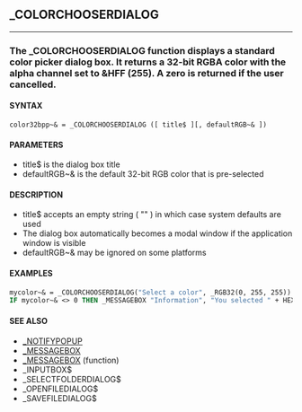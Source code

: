## _COLORCHOOSERDIALOG
---

### The _COLORCHOOSERDIALOG function displays a standard color picker dialog box. It returns a 32-bit RGBA color with the alpha channel set to &HFF (255). A zero is returned if the user cancelled.

#### SYNTAX

`color32bpp~& = _COLORCHOOSERDIALOG ([ title$ ][, defaultRGB~& ])`

#### PARAMETERS
* title$ is the dialog box title
* defaultRGB~& is the default 32-bit RGB color that is pre-selected


#### DESCRIPTION
* title$ accepts an empty string ( "" ) in which case system defaults are used
* The dialog box automatically becomes a modal window if the application window is visible
* defaultRGB~& may be ignored on some platforms


#### EXAMPLES
```vb
mycolor~& = _COLORCHOOSERDIALOG("Select a color", _RGB32(0, 255, 255))
IF mycolor~& <> 0 THEN _MESSAGEBOX "Information", "You selected " + HEX$(mycolor~&)
```
  


#### SEE ALSO
* [_NOTIFYPOPUP](./_NOTIFYPOPUP.md)
* [_MESSAGEBOX](./_MESSAGEBOX.md)
* [_MESSAGEBOX](./_MESSAGEBOX.md) (function)
* _INPUTBOX$
* _SELECTFOLDERDIALOG$
* _OPENFILEDIALOG$
* _SAVEFILEDIALOG$
